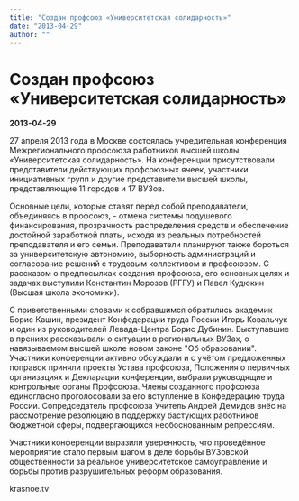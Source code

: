 ```yaml
---
title: "Создан профсоюз «Университетская солидарность»"
date: "2013-04-29"
author: ""
---
```


# Создан профсоюз «Университетская солидарность»

**2013-04-29** 

27 апреля 2013 года в Москве состоялась учредительная конференция Межрегионального профсоюза работников высшей школы «Университетская солидарность». На конференции присутствовали представители действующих профсоюзных ячеек, участники инициативных групп и другие представители высшей школы, представляющие 11 городов и 17 ВУЗов.

Основные цели, которые ставят перед собой преподаватели, объединяясь в профсоюз, - отмена системы подушевого финансирования, прозрачность распределения средств и обеспечение достойной заработной платы, исходя из реальных потребностей преподавателя и его семьи. Преподаватели планируют также бороться за университетскую автономию, выборность администраций и согласование решений с трудовым коллективом и профсоюзом. С рассказом о предпосылках создания профсоюза, его основных целях и задачах выступили Константин Морозов (РГГУ) и Павел Кудюкин (Высшая школа экономики).

С приветственными словами к собравшимся обратились академик Борис Кашин, президент Конфедерации труда России Игорь Ковальчук и один из руководителей Левада-Центра Борис Дубинин. Выступавшие в прениях рассказывали о ситуации в региональных ВУЗах, о навязываемом высшей школе новом законе "Об образовании". Участники конференции активно обсуждали и с учётом предложенных поправок приняли проекты Устава профсоюза, Положения о первичных организациях и Декларации конференции, выбрали руководящие и контрольные органы Профсоюза. Члены созданного профсоюза единогласно проголосовали за его вступление в Конфедерацию труда России. Сопредседатель профсоюза Учитель Андрей Демидов внёс на рассмотрение резолюцию в поддержку бастующих работников бюджетной сферы, подвергающихся необоснованным репрессиям.

Участники конференции выразили уверенность, что проведённое мероприятие стало первым шагом в деле борьбы ВУЗовской общественности за реальное университетское самоуправление и борьбы против разрушительных реформ образования.

krasnoe.tv